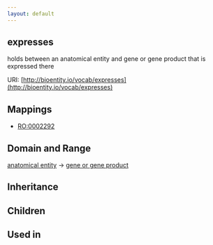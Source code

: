 ```yaml
---
layout: default
---
```


## expresses


holds between an anatomical entity and gene or gene product that is expressed there

URI: [http://bioentity.io/vocab/expresses](http://bioentity.io/vocab/expresses)
## Mappings

 * [RO:0002292](http://purl.obolibrary.org/obo/RO_0002292)

## Domain and Range

[anatomical entity](AnatomicalEntity.html) -> [gene or gene product](GeneOrGeneProduct.html)

## Inheritance


## Children


## Used in

